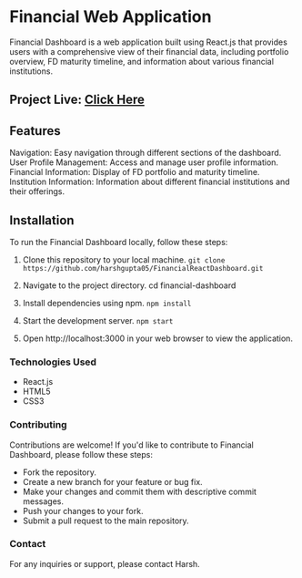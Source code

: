 # Financial Web Application

 Financial Dashboard is a web application built using React.js that provides users with a comprehensive view of their financial data, including portfolio overview, FD maturity timeline, and information about various financial institutions.

 ## Project Live: [Click Here](https://tinyurl.com/4zbxdanc)

## Features
Navigation: Easy navigation through different sections of the dashboard.
User Profile Management: Access and manage user profile information.
Financial Information: Display of FD portfolio and maturity timeline.
Institution Information: Information about different financial institutions and their offerings.

## Installation
To run the Financial Dashboard locally, follow these steps:
1. Clone this repository to your local machine.
`git clone https://github.com/harshgupta05/FinancialReactDashboard.git`

3. Navigate to the project directory.
cd financial-dashboard

4. Install dependencies using npm.
`npm install`

5. Start the development server.
`npm start`

6. Open http://localhost:3000 in your web browser to view the application.

### Technologies Used
- React.js
- HTML5
- CSS3

### Contributing
Contributions are welcome! If you'd like to contribute to Financial Dashboard, please follow these steps:
- Fork the repository.
- Create a new branch for your feature or bug fix.
- Make your changes and commit them with descriptive commit messages.
- Push your changes to your fork.
- Submit a pull request to the main repository.

### Contact
For any inquiries or support, please contact Harsh.
